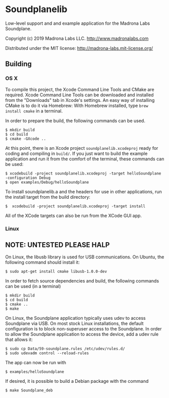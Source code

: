 # Soundplanelib	

Low-level support and and example application for the Madrona Labs Soundplane.

Copyright (c) 2019 Madrona Labs LLC. http://www.madronalabs.com

Distributed under the MIT license: http://madrona-labs.mit-license.org/

## Building

### OS X

To compile this project, the Xcode Command Line Tools and CMake are required.
Xcode Command Line Tools can be downloaded and installed from the "Downloads"
tab in Xcode's settings. An easy way of installing CMake is to do it via
Homebrew: With Homebrew installed, type `brew install cmake` in a terminal.

In order to prepare the build, the following commands can be used. 

    $ mkdir build
    $ cd build
    $ cmake -GXcode ..


At this point, there is an Xcode project `soundplanelib.xcodeproj` ready for coding
and compiling in `build/`. If you just want to build the example application and run it
from the comfort of the terminal, these commands can be used:

    $ xcodebuild -project soundplanelib.xcodeproj -target helloSoundplane -configuration Debug
    $ open examples/Debug/helloSoundplane

To install soundplanelib.a and the headers for use in other applications, run the 
install target from the build directory:

    $  xcodebuild -project soundplanelib.xcodeproj -target install

All of the XCode targets can also be run from the XCode GUI app.

### Linux

## NOTE: UNTESTED PLEASE HALP

On Linux, the libusb library is used for USB communications. On Ubuntu, the following 
command should install it:

    $ sudo apt-get install cmake libusb-1.0.0-dev 

In order to fetch source dependencies and build, the following commands can be
used (in a terminal)

    $ mkdir build
    $ cd build
    $ cmake ..
    $ make

On Linux, the Soundplane application typically uses udev to access Soundplane
via USB. On most stock Linux installations, the default configuration is to block
non-superuser access to the Soundplane. In order to allow the Soundplane
application to access the device, add a udev rule that allows it:

    $ sudo cp Data/59-soundplane.rules /etc/udev/rules.d/
    $ sudo udevadm control --reload-rules

The app can now be run with

    $ examples/helloSoundplane

If desired, it is possible to build a Debian package with the command

    $ make Soundplane_deb
